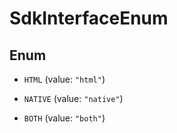

# SdkInterfaceEnum

## Enum


* `HTML` (value: `"html"`)

* `NATIVE` (value: `"native"`)

* `BOTH` (value: `"both"`)



